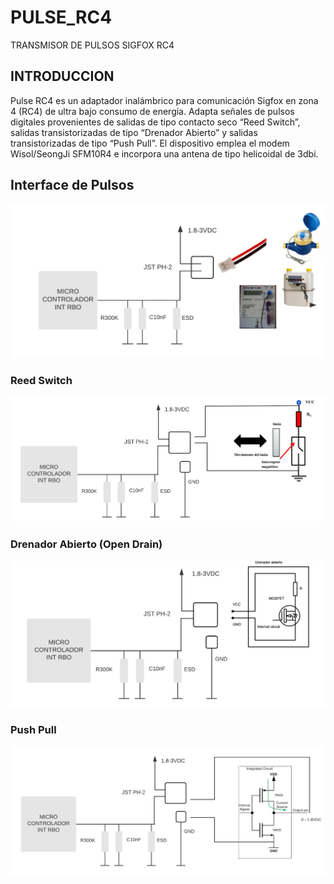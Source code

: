 # PULSE_RC4
TRANSMISOR DE PULSOS SIGFOX RC4

## INTRODUCCION
Pulse RC4 es un adaptador inalámbrico para comunicación Sigfox en zona 4 (RC4) de ultra bajo consumo de energía. Adapta señales de pulsos digitales provenientes de salidas de tipo contacto seco “Reed Switch”, salidas transistorizadas de tipo “Drenador Abierto” y salidas transistorizadas de tipo “Push Pull”. El dispositivo emplea el modem Wisol/SeongJi SFM10R4 e  incorpora una antena de tipo helicoidal de 3dbi.

## Interface de Pulsos
![PULSE_PINOUT](https://github.com/TECA-IOT/PULSE_RC4/blob/main/Imagenes/topologia%20de%20Protocolo%20(2).png)
### Reed Switch
![PULSE_PINOUT](https://github.com/TECA-IOT/PULSE_RC4/blob/main/Imagenes/entrada%20pulsos.png)

### Drenador Abierto (Open Drain)
![PULSE_PINOUT](https://github.com/TECA-IOT/PULSE_RC4/blob/main/Imagenes/Entrada%20drenador%20abierto%20(open%20drain).png)

### Push Pull
![PULSE_PINOUT](https://github.com/TECA-IOT/PULSE_RC4/blob/main/Imagenes/Entrada%20push%20pull.png)
